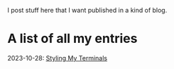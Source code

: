 I post stuff here that I want published in a kind of blog.

# A list of all my entries

2023-10-28: [Styling My Terminals](./StylingMyTerminals/StylingMyTerminals.md)
